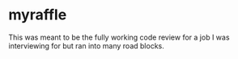 # myraffle
This was meant to be the fully working code review for a job I was interviewing for but ran into many road blocks.
